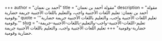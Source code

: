 +++
author = "أحمد بن نعمان"
title = "مقولة أحمد بن نعمان"
description = "مقولة أحمد بن نعمان: تعليم اللغات الأجنبية واجب، والتعليم باللغات الأجنبية جريمة حضارية وقومية."
quote = '''تعليم اللغات الأجنبية واجب، والتعليم باللغات الأجنبية جريمة حضارية وقومية.''' 
slug = "تعليم-اللغات-الأجنبية-واجب-والتعليم-باللغات-الأجنبية-جريمة-حضارية-وقومية"
+++
تعليم اللغات الأجنبية واجب، والتعليم باللغات الأجنبية جريمة حضارية وقومية.
